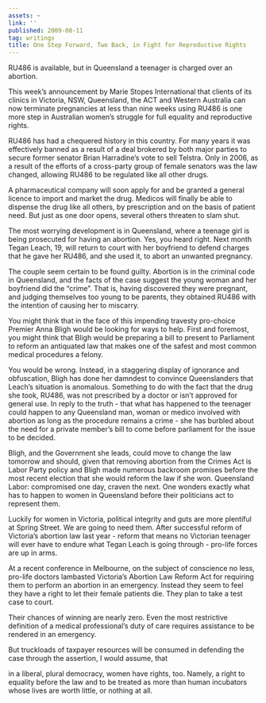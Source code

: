 ```yaml
---
assets: ~
link: ''
published: 2009-08-11
tag: writings
title: One Step Forward, Two Back, in Fight for Reproductive Rights
---
```

RU486 is available, but in Queensland a teenager is charged over an
abortion.

This week’s announcement by Marie Stopes International that clients of
its clinics in Victoria, NSW, Queensland, the ACT and Western Australia
can now terminate pregnancies at less than nine weeks using RU486 is one
more step in Australian women’s struggle for full equality and
reproductive rights.

RU486 has had a chequered history in this country. For many years it was
effectively banned as a result of a deal brokered by both major parties
to secure former senator Brian Harradine’s vote to sell Telstra. Only in
2006, as a result of the efforts of a cross-party group of female
senators was the law changed, allowing RU486 to be regulated like all
other drugs.

A pharmaceutical company will soon apply for and be granted a general
licence to import and market the drug. Medicos will finally be able to
dispense the drug like all others, by prescription and on the basis of
patient need. But just as one door opens, several others threaten to
slam shut.

The most worrying development is in Queensland, where a teenage girl is
being prosecuted for having an abortion. Yes, you heard right. Next
month Tegan Leach, 19, will return to court with her boyfriend to defend
charges that he gave her RU486, and she used it, to abort an unwanted
pregnancy.

The couple seem certain to be found guilty. Abortion is in the criminal
code in Queensland, and the facts of the case suggest the young woman
and her boyfriend did the “crime”. That is, having discovered they were
pregnant, and judging themselves too young to be parents, they obtained
RU486 with the intention of causing her to miscarry.

You might think that in the face of this impending travesty pro-choice
Premier Anna Bligh would be looking for ways to help. First and
foremost, you might think that Bligh would be preparing a bill to
present to Parliament to reform an antiquated law that makes one of the
safest and most common medical procedures a felony.

You would be wrong. Instead, in a staggering display of ignorance and
obfuscation, Bligh has done her damndest to convince Queenslanders that
Leach’s situation is anomalous. Something to do with the fact that the
drug she took, RU486, was not prescribed by a doctor or isn’t approved
for general use. In reply to the truth - that what has happened to the
teenager could happen to any Queensland man, woman or medico involved
with abortion as long as the procedure remains a crime - she has burbled
about the need for a private member’s bill to come before parliament for
the issue to be decided.

Bligh, and the Government she leads, could move to change the law
tomorrow and should, given that removing abortion from the Crimes Act is
Labor Party policy and Bligh made numerous backroom promises before the
most recent election that she would reform the law if she won.
Queensland Labor: compromised one day, craven the next. One wonders
exactly what has to happen to women in Queensland before their
politicians act to represent them.

Luckily for women in Victoria, political integrity and guts are more
plentiful at Spring Street. We are going to need them. After successful
reform of Victoria’s abortion law last year - reform that means no
Victorian teenager will ever have to endure what Tegan Leach is going
through - pro-life forces are up in arms.

At a recent conference in Melbourne, on the subject of conscience no
less, pro-life doctors lambasted Victoria’s Abortion Law Reform Act for
requiring them to perform an abortion in an emergency. Instead they seem
to feel they have a right to let their female patients die. They plan to
take a test case to court.

Their chances of winning are nearly zero. Even the most restrictive
definition of a medical professional’s duty of care requires assistance
to be rendered in an emergency.

But truckloads of taxpayer resources will be consumed in defending the
case through the assertion, I would assume, that

in a liberal, plural democracy, women have rights, too. Namely, a right
to equality before the law and to be treated as more than human
incubators whose lives are worth little, or nothing at all.
